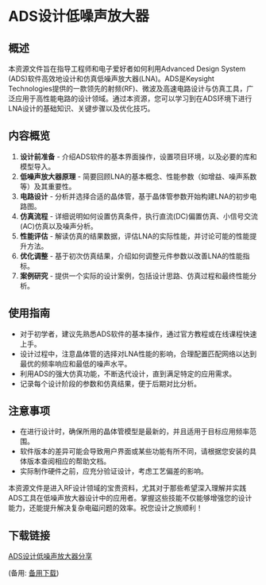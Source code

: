 # ADS设计低噪声放大器

## 概述

本资源文件旨在指导工程师和电子爱好者如何利用Advanced Design System (ADS)软件高效地设计和仿真低噪声放大器(LNA)。ADS是Keysight Technologies提供的一款领先的射频(RF)、微波及高速电路设计与仿真工具，广泛应用于高性能电路的设计领域。通过本资源，您可以学习到在ADS环境下进行LNA设计的基础知识、关键步骤以及优化技巧。

## 内容概览

1. **设计前准备** - 介绍ADS软件的基本界面操作，设置项目环境，以及必要的库和模型导入。
2. **低噪声放大器原理** - 简要回顾LNA的基本概念、性能参数（如增益、噪声系数等）及其重要性。
3. **电路设计** - 分析并选择合适的晶体管，基于晶体管参数开始构建LNA的初步电路图。
4. **仿真流程** - 详细说明如何设置仿真条件，执行直流(DC)偏置仿真、小信号交流(AC)仿真以及噪声分析。
5. **性能评估** - 解读仿真的结果数据，评估LNA的实际性能，并讨论可能的性能提升方法。
6. **优化调整** - 基于初次仿真结果，介绍如何调整元件参数以改善LNA的性能指标。
7. **案例研究** - 提供一个实际的设计案例，包括设计思路、仿真过程和最终性能分析。

## 使用指南

- 对于初学者，建议先熟悉ADS软件的基本操作，通过官方教程或在线课程快速上手。
- 设计过程中，注意晶体管的选择对LNA性能的影响，合理配置匹配网络以达到最优的频率响应和最低的噪声水平。
- 利用ADS的强大仿真功能，不断迭代设计，直到满足特定的应用需求。
- 记录每个设计阶段的参数和仿真结果，便于后期对比分析。

## 注意事项

- 在进行设计时，确保所用的晶体管模型是最新的，并且适用于目标应用频率范围。
- 软件版本的差异可能会导致用户界面或某些功能有所不同，请根据您安装的具体版本查阅相应的帮助文档。
- 实际制作硬件之前，应充分验证设计，考虑工艺偏差的影响。

本资源文件是进入RF设计领域的宝贵资料，尤其对于那些希望深入理解并实践ADS工具在低噪声放大器设计中的应用者。掌握这些技能不仅能够增强您的设计能力，还能提升解决复杂电磁问题的效率。祝您设计之旅顺利！

## 下载链接
[ADS设计低噪声放大器分享](https://pan.quark.cn/s/93ca6ea6f928) 

(备用: [备用下载](https://pan.baidu.com/s/1zMW5hSaeEX2Ul6xzOuKQ-w?pwd=1234))
